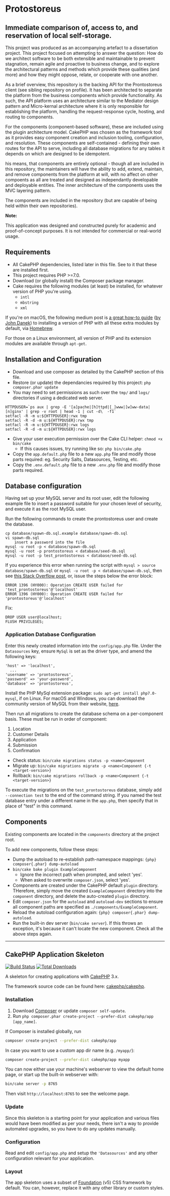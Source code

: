 # Protostoreus
## Immediate comparison of, access to, and reservation of local self-storage.
This project was produced as an accompanying artefact to a dissertation project. This project focused on attempting to answer the question: How do we architect software to be both extensible and maintainable to prevent stagnation, remain agile and proactive to business change, and to explore the architectural patterns and methods which provide these qualities (and more) and how they might oppose, relate, or cooperate with one another.

 As a brief overview, this repository is the backing API for the Prontostoreus client (see sibling repository on profile). It has been architected to separate the platform from the business components which provide functionality. As such, the API platform uses an architecture similar to the Mediator design pattern and Micro-kernal architecture where it is only responsible for establishing the platform, handling the request-response cycle, hosting, and routing to components.  

 For the components (component-based software), these are included using the plugin architecture model. CakePHP was chosen as the framework tool as it provides easy component creation and inclusion tooling, configuration, and resolution. These components are self-contained - defining their own routes for the API to serve, including all database migrations for any tables it depends on which are designed to be idempotent. 
 
 his means, that components are entirely optional - though all are included in this repository, the maintainers will have the ability to add, extend, maintain, and remove components from the platform at will, with no affect on other compoents as all are treated and designed as independantly developable and deployable entities. The inner architecture of the components uses the MVC layering pattern. 

 The components are included in the repository (but are capable of being held within their own repositories).

**Note:**

 This application was designed and constructed purely for academic and proof-of-concept purposes. It is not intended for commercial or real-world usage. 


## Requirements
- All CakePHP dependencies, listed later in this file. See to it that these are installed first.
- This project requires PHP >=7.0.
- Download (or globally install) the Composer package manager. 
- Cake requires the following modules (at least) be installed, for whatever version of PHP you're using. 
    - `intl`
    - `mbstring`
    - `xml`

If you're on macOS, the following medium post is [a great how-to guide](https://medium.com/@jjdanek/installing-php-extensions-on-mac-after-homebrew-acfddd6be602) ([by John Danek](https://medium.com/@jjdanek)) to installing a version of PHP with all these extra modules by default, via [Homebrew](https://brew.sh/).

For those on a Linux environment, all version of PHP and its extension modules are available through `apt-get`.

## Installation and Configuration 
- Download and use composer as detailed by the CakePHP section of this file.
- Restore (or update) the dependancies required by this project: `php composer.phar update`
- You may need to set permissions as such over the `tmp/` and `logs/` directories if using a dedicated web server. 

```
HTTPDUSER=`ps aux | grep -E '[a]pache|[h]ttpd|[_]www|[w]ww-data|[n]ginx' | grep -v root | head -1 | cut -d\  -f1`
setfacl -R -m u:${HTTPDUSER}:rwx tmp
setfacl -R -d -m u:${HTTPDUSER}:rwx tmp
setfacl -R -m u:${HTTPDUSER}:rwx logs
setfacl -R -d -m u:${HTTPDUSER}:rwx logs
```
- Give your user execution permission over the Cake CLI helper: `chmod +x bin/cake`
    - If this causes issues, try running like so: `php bin/cake.php`
- Copy the `app.default.php` file to a new `app.php` file and modify those parts required: eg. Security Salts, Datasources, Testing, etc.
- Copy the `.env.default.php` file to a new `.env.php` file and modify those parts required.

## Database configuration
Having set up your MySQL server and its root user, edit the following example file to insert a password suitable for your chosen level of security, and execute it as the root MySQL user. 

Run the following commands to create the prontostoreus user and create the database. 

```
cp database/spawn-db.sql.example database/spawn-db.sql
vi spawn-db.sql 
    insert a password into the file
mysql -u root -p < database/spawn-db.sql
mysql -u root -p prontostoreus < database/seed-db.sql
mysql -u root -p test_prontostoreus < database/seed-db.sql
```

If you experience this error when running the script with `mysql > source database/spawn-db.sql` or `mysql -u root -p < database/spawn-db.sql`, then see [this Stack Overflow post](https://stackoverflow.com/a/6332971/5012644), or, issue the steps below the error block:
```
ERROR 1396 (HY000): Operation CREATE USER failed for 'test_prontostoreus'@'localhost'
ERROR 1396 (HY000): Operation CREATE USER failed for 'prontostoreus'@'localhost'
```

Fix: 
```
DROP USER user@localhost;
FLUSH PRIVILEGES;
```

### Application Database Configuration

Enter this newly created information into the `config/app.php` file. Under the `Datasources` key, ensure `MySql` is set as the driver type, and amend the following keys: 
```
'host' => 'localhost',
  ...
'username' => 'prontostoreus',
'password' => 'your-password',
'database' => 'prontostoreus',
```

Install the PHP MySql extension package: `sudo apt-get install php7.0-mysql`, if on Linux. For macOS and Windows, you can download the community version of MySQL from their website, [here](https://dev.mysql.com/downloads/mysql/). 

Then run all migrations to create the database schema on a per-component basis. These must be run in order of component: 
1. Location
2. Customer Details
3. Application
4. Submission
5. Confirmation

- Check status: `bin/cake migrations status -p <name>Component`
- Migrate up: `bin/cake migrations migrate -p <name>Component {-t <target-version>}`
- Rollback: `bin/cake migrations rollback -p <name>Component {-t <target-version>}`

To execute the migrations on the `test_prontostoreus` database, simply add `--connection test` to the end of the command string. If you named the test database entry under a different name in the `app.php`, then specify that in place of "test" in this command. 

## Components
Existing components are located in the `components` directory at the project root. 

To add new components, follow these steps: 
- Dump the autoload to re-establish path-namespace mappings: `{php} composer{.phar} dump-autoload`
- `bin/cake bake plugin ExampleComponent`
    - Ignore the incorrect path when prompted, and select 'yes'.
    - When asked to overwrite `composer.json`, select 'yes'.
- Components are created under the CakePHP default `plugin` directory. THerefore, simply move the created `ExampleComponent` directory into the `component` directory, and delete the auto-created `plugin` directory. 
- Edit `composer.json` for the `autoload` and `autoload-dev` sections to ensure all component paths are specified as `./components/ExampleComponent`.
- Reload the autoload configuration again: `{php} composer{.phar} dump-autoload`.
- Run the built-in dev server (`bin/cake server`). If this throws an exception, it's because it can't locate the new component. Check all the above steps again. 

---

## CakePHP Application Skeleton

[![Build Status](https://img.shields.io/travis/cakephp/app/master.svg?style=flat-square)](https://travis-ci.org/cakephp/app)
[![Total Downloads](https://img.shields.io/packagist/dt/cakephp/app.svg?style=flat-square)](https://packagist.org/packages/cakephp/app)

A skeleton for creating applications with [CakePHP](https://cakephp.org) 3.x.

The framework source code can be found here: [cakephp/cakephp](https://github.com/cakephp/cakephp).

### Installation

1. Download [Composer](https://getcomposer.org/doc/00-intro.md) or update `composer self-update`.
2. Run `php composer.phar create-project --prefer-dist cakephp/app [app_name]`.

If Composer is installed globally, run

```bash
composer create-project --prefer-dist cakephp/app
```

In case you want to use a custom app dir name (e.g. `/myapp/`):

```bash
composer create-project --prefer-dist cakephp/app myapp
```

You can now either use your machine's webserver to view the default home page, or start
up the built-in webserver with:

```bash
bin/cake server -p 8765
```

Then visit `http://localhost:8765` to see the welcome page.

### Update

Since this skeleton is a starting point for your application and various files
would have been modified as per your needs, there isn't a way to provide
automated upgrades, so you have to do any updates manually.

### Configuration

Read and edit `config/app.php` and setup the `'Datasources'` and any other
configuration relevant for your application.

### Layout

The app skeleton uses a subset of [Foundation](http://foundation.zurb.com/) (v5) CSS
framework by default. You can, however, replace it with any other library or
custom styles.
